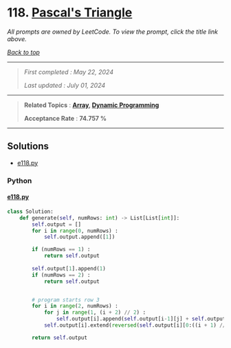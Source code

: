 # 118. [Pascal's Triangle](<https://leetcode.com/problems/pascals-triangle>)

*All prompts are owned by LeetCode. To view the prompt, click the title link above.*

*[Back to top](<../README.md>)*

------

> *First completed : May 22, 2024*
>
> *Last updated : July 01, 2024*

------

> **Related Topics** : **[Array](<by_topic/Array.md>), [Dynamic Programming](<by_topic/Dynamic Programming.md>)**
>
> **Acceptance Rate** : **74.757 %**

------

## Solutions

- [e118.py](<../my-submissions/e118.py>)
### Python
#### [e118.py](<../my-submissions/e118.py>)
```Python
class Solution:
    def generate(self, numRows: int) -> List[List[int]]:
        self.output = []
        for i in range(0, numRows) :
            self.output.append([1])

        if (numRows == 1) :
            return self.output
        
        self.output[1].append(1)
        if (numRows == 2) :
            return self.output


        # program starts row 3
        for i in range(2, numRows) :
            for j in range(1, (i + 2) // 2) :
                self.output[i].append(self.output[i-1][j] + self.output[i-1][j - 1])
            self.output[i].extend(reversed(self.output[i][0:((i + 1) // 2)]))

        return self.output

```

